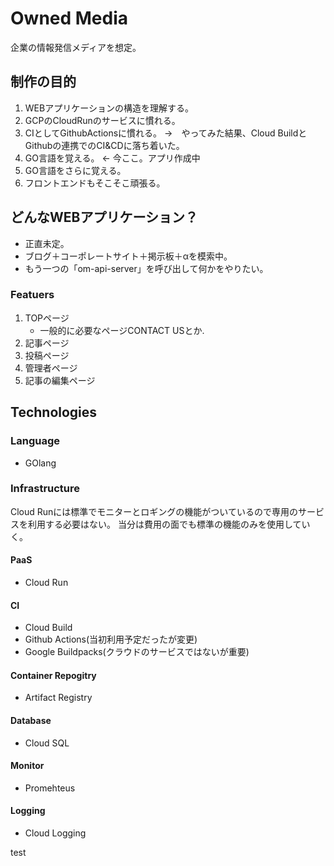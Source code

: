 # Owned Media
企業の情報発信メディアを想定。

## 制作の目的
1. WEBアプリケーションの構造を理解する。
2. GCPのCloudRunのサービスに慣れる。
3. CIとしてGithubActionsに慣れる。
    →　やってみた結果、Cloud BuildとGithubの連携でのCI&CDに落ち着いた。
4. GO言語を覚える。 ← 今ここ。アプリ作成中 
5. GO言語をさらに覚える。
6. フロントエンドもそこそこ頑張る。

## どんなWEBアプリケーション？
- 正直未定。
- ブログ＋コーポレートサイト＋掲示板＋αを模索中。
- もう一つの「om-api-server」を呼び出して何かをやりたい。

### Featuers
1. TOPページ
   - 一般的に必要なページCONTACT USとか.
2. 記事ページ
3. 投稿ページ
4. 管理者ページ
5. 記事の編集ページ

## Technologies
### Language
- GOlang

### Infrastructure
Cloud Runには標準でモニターとロギングの機能がついているので専用のサービスを利用する必要はない。
当分は費用の面でも標準の機能のみを使用していく。

#### PaaS
- Cloud Run

#### CI
- Cloud Build
- Github Actions(当初利用予定だったが変更)
- Google Buildpacks(クラウドのサービスではないが重要)

#### Container Repogitry
- Artifact Registry

#### Database
- Cloud SQL

#### Monitor
- Promehteus

#### Logging
- Cloud Logging

test
